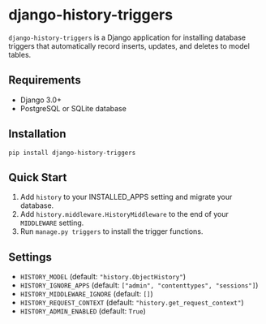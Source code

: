# django-history-triggers

`django-history-triggers` is a Django application for installing database triggers
that automatically record inserts, updates, and deletes to model tables.


## Requirements

* Django 3.0+
* PostgreSQL or SQLite database


## Installation

`pip install django-history-triggers`


## Quick Start

1. Add `history` to your INSTALLED_APPS setting and migrate your database.
2. Add `history.middleware.HistoryMiddleware` to the end of your `MIDDLEWARE` setting.
3. Run `manage.py triggers` to install the trigger functions.


## Settings

* `HISTORY_MODEL` (default: `"history.ObjectHistory"`)
* `HISTORY_IGNORE_APPS` (default: `["admin", "contenttypes", "sessions"]`)
* `HISTORY_MIDDLEWARE_IGNORE` (default: `[]`)
* `HISTORY_REQUEST_CONTEXT` (default: `"history.get_request_context"`)
* `HISTORY_ADMIN_ENABLED` (default: `True`)
